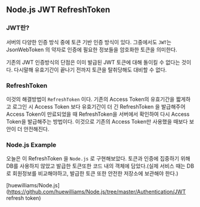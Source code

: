 ## Node.js JWT RefreshToken

### JWT란?

서버의 다양한 인증 방식 중에 토큰 기반 인증 방식이 있다. 그중에서도 `JWT`는 JsonWebToken 의 약자로 인증에 필요한 정보들을 암호화한 토큰을 의미한다.

기존의 JWT 인증방식의 단점은 이미 발급된 JWT 토큰에 대해 돌이킬 수 없다는 것이다. 다시말해 유효기간이 끝나기 전까지 토큰을 탈취당해도 대비할 수 없다.



### RefreshToken

이것의 해결방법이 `RefreshToken` 이다. 기존의 Access Token의 유효기간을 짧게하고 로그인 시 Access Token 보다 유효기간이 더 긴 RefreshToken 을 발급해주어 Access Token이 만료되었을 때 RefreshToken을 서버에서 확인하여 다시 Access Token을 발급해주는 방법이다. 이것으로 기존의 Access Token만 사용했을 때보다 보안이 더 안전해진다.



### Node.js Example

오늘은 이 RefreshToken 을 `Node.js` 로 구현해보았다. 토큰과 인증에 집중하기 위해 DB를 사용하지 않았고 발급한 토큰또한 코드 내의 객체에 담았다.(실제 서비스 때는 DB로 회원정보를 비교해야하고, 발급한 토큰 또한 안전한 저장소에 보관해야 한다.)

[huewilliams/Node.js](https://github.com/huewilliams/Node.js/tree/master/Authentication/JWT refresh token)
